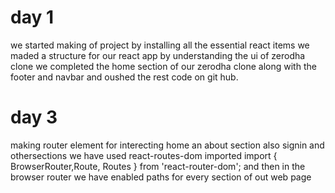 # day 1 
we started making of project by installing all the essential react items
we maded a structure for our react app by understanding the ui of zerodha clone 
we completed the home section of our zerodha clone along with the footer and navbar and oushed the rest code on git hub.
<!-- skipped a day between due to purchase of a new keyboard as some technical issue in the previous one  -->
# day 3 
making router element for interecting home an about section also signin and othersections 
we have used react-routes-dom
imported import { BrowserRouter,Route, Routes } from 'react-router-dom';
and then in the browser router we have enabled paths for every section of out web page 
<!-- example ====     <Route path='/'element={<HomePage></HomePage>}/> -->
